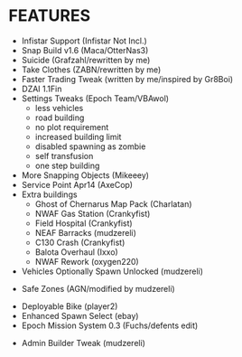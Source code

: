 FEATURES
========
+ Infistar Support (Infistar Not Incl.)
+ Snap Build v1.6 (Maca/OtterNas3)
+ Suicide (Grafzahl/rewritten by me)
+ Take Clothes (ZABN/rewritten by me)
+ Faster Trading Tweak (written by me/inspired by Gr8Boi)
+ DZAI 1.1Fin
+ Settings Tweaks (Epoch Team/VBAwol)
    * less vehicles
    * road building
    * no plot requirement
    * increased building limit
    * disabled spawning as zombie
    * self transfusion
    * one step building
+ More Snapping Objects (Mikeeey)
+ Service Point Apr14 (AxeCop)
+ Extra buildings
    * Ghost of Chernarus Map Pack (Charlatan)
    * NWAF Gas Station (Crankyfist)
    * Field Hospital (Crankyfist)
    * NEAF Barracks (mudzereli)
    * C130 Crash (Crankyfist)
    * Balota Overhaul (Ixxo)
    * NWAF Rework (oxygen220)
+ Vehicles Optionally Spawn Unlocked (mudzereli)
- Safe Zones (AGN/modified by mudzereli)
+ Deployable Bike (player2)
+ Enhanced Spawn Select (ebay)
+ Epoch Mission System 0.3 (Fuchs/defents edit)
- Admin Builder Tweak (mudzereli)
